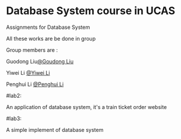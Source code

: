 # Database System course in UCAS	

Assignments for Database System

All these works are be done in group

Group members are :

Guodong Liu[@Goudong Liu](https://github.com/Vamix) 

Yiwei Li   [@Yiwei Li   ](https://github.com/leepoly)

Penghui Li [@Penghui Li ](https://github.com/DoubiLi)

#lab2:

An application of database system, it's a train ticket order website

#lab3:

A simple implement of database system
